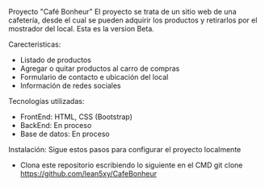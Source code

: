 Proyecto "Café Bonheur"
El proyecto se trata de un sitio web de una cafetería, desde el cual se pueden adquirir los productos y retirarlos por el mostrador del local. Esta es la version Beta.

Carecteristicas:
- Listado de productos 
- Agregar o quitar productos al carro de compras
- Formulario de contacto e ubicación del local
- Información de redes sociales

Tecnologías utilizadas:
- FrontEnd: HTML, CSS (Bootstrap)
- BackEnd: En proceso
- Base de datos: En proceso

Instalación:
Sigue estos pasos para configurar el proyecto localmente
- Clona este repositorio escribiendo lo siguiente en el CMD
  git clone https://github.com/lean5xy/CafeBonheur
